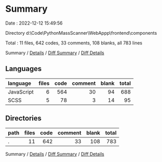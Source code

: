 # Summary

Date : 2022-12-12 15:49:56

Directory d:\\Code\\PythonMassScanner\\WebAppp\\frontend\\components

Total : 11 files,  642 codes, 33 comments, 108 blanks, all 783 lines

Summary / [Details](details.md) / [Diff Summary](diff.md) / [Diff Details](diff-details.md)

## Languages
| language | files | code | comment | blank | total |
| :--- | ---: | ---: | ---: | ---: | ---: |
| JavaScript | 6 | 564 | 30 | 94 | 688 |
| SCSS | 5 | 78 | 3 | 14 | 95 |

## Directories
| path | files | code | comment | blank | total |
| :--- | ---: | ---: | ---: | ---: | ---: |
| . | 11 | 642 | 33 | 108 | 783 |

Summary / [Details](details.md) / [Diff Summary](diff.md) / [Diff Details](diff-details.md)
